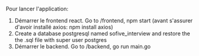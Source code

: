 Pour lancer l'application:
1) Démarrer le frontend react. Go to /frontend,  npm start (avant s'assurer d'avoir installé axios: npm install axios)
2) Create a database postgresql named sofive_interview and restore the the .sql file with super user postgres 
3) Démarrer le backend. Go to /backend, go run main.go

